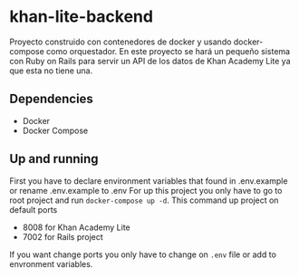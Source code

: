 # khan-lite-backend
Proyecto construido con contenedores de docker y usando docker-compose como orquestador. En este proyecto se hará un pequeño sistema con Ruby on Rails para servir un API de los datos de Khan Academy Lite ya que esta no tiene una.

## Dependencies
* Docker
* Docker Compose

## Up and running
First you have to declare environment variables that found in .env.example or rename .env.example to .env
For up this project you only have to go to root project and run `docker-compose up -d`. This command up project on default ports
* 8008 for Khan Academy Lite
* 7002 for Rails project

If you want change ports you only have to change on `.env` file or add to envronment variables.
